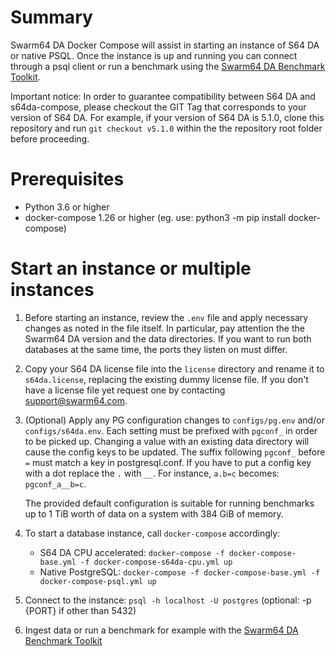 # Summary

Swarm64 DA Docker Compose will assist in starting an instance of S64 DA or native PSQL.
Once the instance is up and running you can connect through a psql client or run
a benchmark using the [Swarm64 DA Benchmark Toolkit](https://github.com/swarm64/s64da-benchmark-toolkit).

Important notice: In order to guarantee compatibility between S64 DA and
s64da-compose, please checkout the GIT Tag that corresponds to your version of S64 DA.
For example, if your version of S64 DA is 5.1.0, clone this repository and run
`git checkout v5.1.0` within the the repository root folder before proceeding.

# Prerequisites

- Python 3.6 or higher
- docker-compose 1.26 or higher (eg. use: python3 -m pip install docker-compose)

# Start an instance or multiple instances

1. Before starting an instance, review the `.env` file and apply necessary
   changes as noted in the file itself. In particular, pay attention the the
   Swarm64 DA version and the data directories. If you want to run both
   databases at the same time, the ports they listen on must differ.

2. Copy your S64 DA license file into the `license` directory and rename it
   to `s64da.license`, replacing the existing dummy license file. If you don't
   have a license file yet request one by contacting support@swarm64.com.

3. (Optional) Apply any PG configuration changes to `configs/pg.env` and/or
   `configs/s64da.env`. Each setting must be prefixed with `pgconf_` in order
   to be picked up. Changing a value with an existing data directory will cause
   the config keys to be updated. The suffix following `pgconf_` before `=`
   must match a key in postgresql.conf. If you have to put a config key with a
   dot replace the `.` with `__`. For instance, `a.b=c` becomes:
   `pgconf_a__b=c`.

   The provided default configuration is suitable for running benchmarks up to
   1 TiB worth of data on a system with 384 GiB of memory.

4. To start a database instance, call `docker-compose` accordingly:

   - S64 DA CPU accelerated: `docker-compose -f docker-compose-base.yml -f docker-compose-s64da-cpu.yml up`
   - Native PostgreSQL: `docker-compose -f docker-compose-base.yml -f docker-compose-psql.yml up`

6. Connect to the instance: `psql -h localhost -U postgres` (optional: -p {PORT} if other than 5432)

7. Ingest data or run a benchmark for example with the [Swarm64 DA Benchmark Toolkit](https://github.com/swarm64/s64da-benchmark-toolkit)
